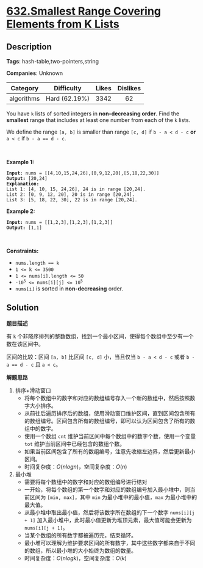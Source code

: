 # [632.Smallest Range Covering Elements from K Lists](https://leetcode.com/problems/smallest-range-covering-elements-from-k-lists/description/)

## Description

**Tags**: hash-table,two-pointers,string

**Companies**: Unknown

|  Category  |  Difficulty   | Likes | Dislikes |
| :--------: | :-----------: | :---: | :------: |
| algorithms | Hard (62.19%) | 3342  |    62    |

<p>You have <code>k</code> lists of sorted integers in <strong>non-decreasing&nbsp;order</strong>. Find the <b>smallest</b> range that includes at least one number from each of the <code>k</code> lists.</p>
<p>We define the range <code>[a, b]</code> is smaller than range <code>[c, d]</code> if <code>b - a &lt; d - c</code> <strong>or</strong> <code>a &lt; c</code> if <code>b - a == d - c</code>.</p>
<p>&nbsp;</p>
<p><strong class="example">Example 1:</strong></p>
<pre><code><strong>Input:</strong> nums = [[4,10,15,24,26],[0,9,12,20],[5,18,22,30]]
<strong>Output:</strong> [20,24]
<strong>Explanation: </strong>
List 1: [4, 10, 15, 24,26], 24 is in range [20,24].
List 2: [0, 9, 12, 20], 20 is in range [20,24].
List 3: [5, 18, 22, 30], 22 is in range [20,24].</code></pre>
<p><strong class="example">Example 2:</strong></p>
<pre><code><strong>Input:</strong> nums = [[1,2,3],[1,2,3],[1,2,3]]
<strong>Output:</strong> [1,1]</code></pre>
<p>&nbsp;</p>
<p><strong>Constraints:</strong></p>
<ul>
  <li><code>nums.length == k</code></li>
  <li><code>1 &lt;= k &lt;= 3500</code></li>
  <li><code>1 &lt;= nums[i].length &lt;= 50</code></li>
  <li><code>-10<sup>5</sup> &lt;= nums[i][j] &lt;= 10<sup>5</sup></code></li>
  <li><code>nums[i]</code>&nbsp;is sorted in <strong>non-decreasing</strong> order.</li>
</ul>

## Solution

**题目描述**

有 `k` 个非降序排列的整数数组，找到一个最小区间，使得每个数组中至少有一个数在该区间中。

区间的比较：区间 `[a, b]` 比区间 `[c, d]` 小，当且仅当 `b - a < d - c` 或者 `b - a == d - c` 且 `a < c`。

**解题思路**

1. 排序+滑动窗口
   - 将每个数组中的数字和对应的数组编号存入一个新的数组中，然后按照数字大小排序。
   - 从前往后遍历排序后的数组，使用滑动窗口维护区间，直到区间包含所有的数组编号。区间包含所有的数组编号，即可以认为区间包含了所有的数组中的数字。
   - 使用一个数组 `cnt` 维护当前区间中每个数组中的数字个数，使用一个变量 `tot` 维护当前区间中已经包含的数组个数。
   - 如果当前区间包含了所有的数组编号，注意先收缩左边界，然后更新最小区间。
   - 时间复杂度：$O(nlogn)$，空间复杂度：$O(n)$
2. 最小堆
   - 需要将每个数组中的数字和对应的数组编号进行结对
   - 一开始，将每个数组的第一个数字和对应的数组编号加入最小堆中，则当前区间为 `[min, max]`，其中 `min` 为最小堆中的最小值，`max` 为最小堆中的最大值。
   - 从最小堆中取出最小值，然后将该数字所在数组的下一个数字 `nums[i][j + 1]` 加入最小堆中，此时最小值更新为堆顶元素，最大值可能会更新为 `nums[i][j + 1]`。
   - 当某个数组的所有数字都被遍历完，结束循环。
   - 最小堆可以理解为维护要求区间的所有数字，其中这些数字都来自于不同的数组，所以最小堆的大小始终为数组的数量。
   - 时间复杂度：$O(nlogk)$，空间复杂度：$O(k)$
